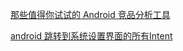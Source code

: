 [那些值得你试试的 Android 竞品分析工具](http://www.diycode.cc/topics/159)

[android 跳转到系统设置界面的所有Intent](http://www.cnblogs.com/wangmars/p/5240083.html)
